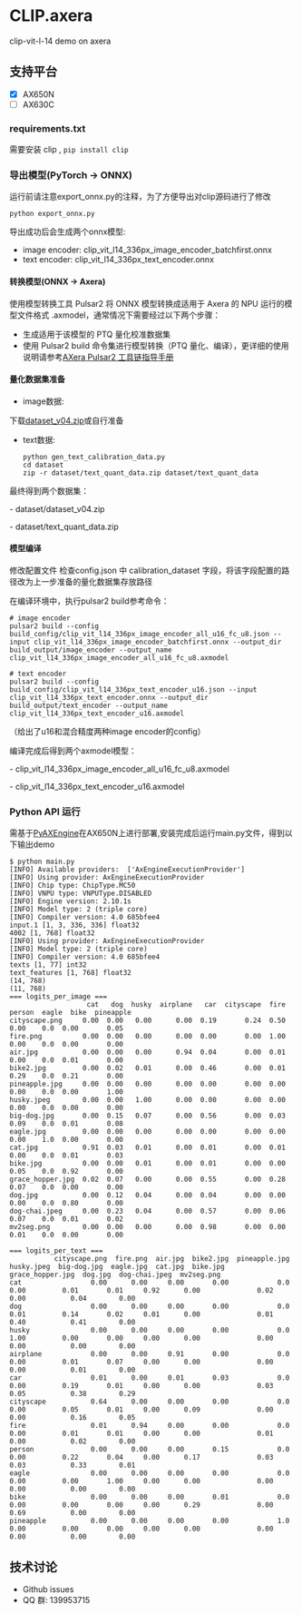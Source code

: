 # CLIP.axera
clip-vit-l-14 demo on axera

## 支持平台
- [x] AX650N
- [ ] AX630C

### requirements.txt

需要安装 clip , `pip install clip`

### 导出模型(PyTorch -> ONNX)
运行前请注意export_onnx.py的注释，为了方便导出对clip源码进行了修改
```
python export_onnx.py
```
导出成功后会生成两个onnx模型:
- image encoder: clip_vit_l14_336px_image_encoder_batchfirst.onnx
- text encoder: clip_vit_l14_336px_text_encoder.onnx


#### 转换模型(ONNX -> Axera)
使用模型转换工具 Pulsar2 将 ONNX 模型转换成适用于 Axera 的 NPU 运行的模型文件格式 .axmodel，通常情况下需要经过以下两个步骤：

- 生成适用于该模型的 PTQ 量化校准数据集
- 使用 Pulsar2 build 命令集进行模型转换（PTQ 量化、编译），更详细的使用说明请参考[AXera Pulsar2 工具链指导手册](https://pulsar2-docs.readthedocs.io/zh-cn/latest/index.html)


#### 量化数据集准备
- image数据:

下载[dataset_v04.zip](https://github.com/user-attachments/files/20480889/dataset_v04.zip)或自行准备

- text数据:
    ```
    python gen_text_calibration_data.py
    cd dataset
    zip -r dataset/text_quant_data.zip dataset/text_quant_data
    ```
最终得到两个数据集：

\- dataset/dataset_v04.zip

\- dataset/text_quant_data.zip

#### 模型编译
修改配置文件
检查config.json 中 calibration_dataset 字段，将该字段配置的路径改为上一步准备的量化数据集存放路径

在编译环境中，执行pulsar2 build参考命令：
```
# image encoder
pulsar2 build --config build_config/clip_vit_l14_336px_image_encoder_all_u16_fc_u8.json --input clip_vit_l14_336px_image_encoder_batchfirst.onnx --output_dir build_output/image_encoder --output_name clip_vit_l14_336px_image_encoder_all_u16_fc_u8.axmodel

# text encoder
pulsar2 build --config build_config/clip_vit_l14_336px_text_encoder_u16.json --input clip_vit_l14_336px_text_encoder.onnx --output_dir build_output/text_encoder --output_name clip_vit_l14_336px_text_encoder_u16.axmodel
```

（给出了u16和混合精度两种image encoder的config）

编译完成后得到两个axmodel模型：



\- clip_vit_l14_336px_image_encoder_all_u16_fc_u8.axmodel

\- clip_vit_l14_336px_text_encoder_u16.axmodel


### Python API 运行
需基于[PyAXEngine](https://github.com/AXERA-TECH/pyaxengine)在AX650N上进行部署,安装完成后运行main.py文件，得到以下输出demo
```shell
$ python main.py 
[INFO] Available providers:  ['AxEngineExecutionProvider']
[INFO] Using provider: AxEngineExecutionProvider
[INFO] Chip type: ChipType.MC50
[INFO] VNPU type: VNPUType.DISABLED
[INFO] Engine version: 2.10.1s
[INFO] Model type: 2 (triple core)
[INFO] Compiler version: 4.0 685bfee4
input.1 [1, 3, 336, 336] float32
4002 [1, 768] float32
[INFO] Using provider: AxEngineExecutionProvider
[INFO] Model type: 2 (triple core)
[INFO] Compiler version: 4.0 685bfee4
texts [1, 77] int32
text_features [1, 768] float32
(14, 768)
(11, 768)
=== logits_per_image ===
                   cat   dog  husky  airplane   car  cityscape  fire  person  eagle  bike  pineapple
cityscape.png     0.00  0.00   0.00      0.00  0.19       0.24  0.50    0.00    0.0  0.00       0.05
fire.png          0.00  0.00   0.00      0.00  0.00       0.00  1.00    0.00    0.0  0.00       0.00
air.jpg           0.00  0.00   0.00      0.94  0.04       0.00  0.01    0.00    0.0  0.01       0.00
bike2.jpg         0.00  0.02   0.01      0.00  0.46       0.00  0.01    0.29    0.0  0.21       0.00
pineapple.jpg     0.00  0.00   0.00      0.00  0.00       0.00  0.00    0.00    0.0  0.00       1.00
husky.jpeg        0.00  0.00   1.00      0.00  0.00       0.00  0.00    0.00    0.0  0.00       0.00
big-dog.jpg       0.00  0.15   0.07      0.00  0.56       0.00  0.03    0.09    0.0  0.01       0.08
eagle.jpg         0.00  0.00   0.00      0.00  0.00       0.00  0.00    0.00    1.0  0.00       0.00
cat.jpg           0.91  0.03   0.01      0.00  0.01       0.00  0.01    0.00    0.0  0.01       0.03
bike.jpg          0.00  0.00   0.01      0.00  0.01       0.00  0.00    0.05    0.0  0.92       0.00
grace_hopper.jpg  0.02  0.07   0.00      0.00  0.55       0.00  0.28    0.07    0.0  0.00       0.00
dog.jpg           0.00  0.12   0.04      0.00  0.04       0.00  0.00    0.00    0.0  0.80       0.00
dog-chai.jpeg     0.00  0.23   0.04      0.00  0.57       0.00  0.06    0.07    0.0  0.01       0.02
mv2seg.png        0.00  0.00   0.00      0.00  0.98       0.00  0.00    0.01    0.0  0.00       0.00

=== logits_per_text ===
           cityscape.png  fire.png  air.jpg  bike2.jpg  pineapple.jpg  husky.jpeg  big-dog.jpg  eagle.jpg  cat.jpg  bike.jpg  grace_hopper.jpg  dog.jpg  dog-chai.jpeg  mv2seg.png
cat                 0.00      0.00     0.00       0.00            0.0        0.00         0.01       0.01     0.92      0.00              0.02     0.00           0.04        0.00
dog                 0.00      0.00     0.00       0.00            0.0        0.01         0.14       0.02     0.01      0.00              0.01     0.40           0.41        0.00
husky               0.00      0.00     0.00       0.00            0.0        1.00         0.00       0.00     0.00      0.00              0.00     0.00           0.00        0.00
airplane            0.00      0.00     0.91       0.00            0.0        0.00         0.01       0.07     0.00      0.00              0.00     0.00           0.01        0.00
car                 0.01      0.00     0.01       0.03            0.0        0.00         0.19       0.01     0.00      0.00              0.03     0.05           0.38        0.29
cityscape           0.64      0.00     0.00       0.00            0.0        0.00         0.05       0.01     0.00      0.09              0.00     0.00           0.16        0.05
fire                0.01      0.94     0.00       0.00            0.0        0.00         0.01       0.01     0.00      0.00              0.01     0.00           0.02        0.00
person              0.00      0.00     0.00       0.15            0.0        0.00         0.22       0.04     0.00      0.17              0.03     0.03           0.33        0.01
eagle               0.00      0.00     0.00       0.00            0.0        0.00         0.00       1.00     0.00      0.00              0.00     0.00           0.00        0.00
bike                0.00      0.00     0.00       0.01            0.0        0.00         0.00       0.00     0.00      0.29              0.00     0.69           0.00        0.00
pineapple           0.00      0.00     0.00       0.00            1.0        0.00         0.00       0.00     0.00      0.00              0.00     0.00           0.00        0.00
```


## 技术讨论

- Github issues
- QQ 群: 139953715